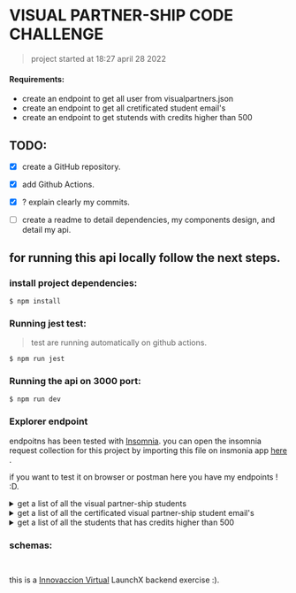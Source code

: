
# VISUAL PARTNER-SHIP CODE CHALLENGE


> project started at 18:27 april 28 2022

#### Requirements:

- create an endpoint to get all user from visualpartners.json
- create an endpoint to get all cretificated student email's
- create an endpoint to get stutends with credits higher than 500


## TODO:

- [x] create a GitHub repository.
- [x] add Github Actions.
- [x] ? explain clearly my commits.
- [ ] create a readme to detail dependencies, my components design, and detail my   api.



## for running this api locally follow the next steps.

### install project dependencies:

```
$ npm install 
```


### Running jest test:

> test are running automatically on github actions.

```
$ npm run jest
```


### Running the api on 3000 port:

```
$ npm run dev
```


### Explorer endpoint

endpoitns has been tested with [Insomnia](https://insomnia.rest/). you can open the insomnia request collection for this project by importing this file on insmonia app [here](https://github.com/MauroMontan/code-challenge-launchX/tree/main/insomnia-collection) .

if you want to test it on browser or postman here you have my endpoints ! :D.

<details>
  <summary> get a list of all the visual partner-ship students </summary>

```
GET localhost:3000/students
```

> status code: 200


|name        | value  |
|------------|--------|
|X-Powered-By| Express|
|Content-Type| application/json; charset=utf-8|


</details>


<details>
  <summary> get a list of all the certificated visual partner-ship student email's </summary>

```
GET localhost:3000/estudents/certificated/emails
```

> status code: 200


|name        | value  |
|------------|--------|
|X-Powered-By| Express|
|Content-Type| application/json; charset=utf-8|

</details>


<details>
  <summary> get a list of all the students that has credits higher than 500 </summary>

```
GET localhost:3000/estudents/credited
```

> status code: 200


|name        | value  |
|------------|--------|
|X-Powered-By| Express|
|Content-Type| application/json; charset=utf-8|
</details>


### schemas: 



```


```



this is a [Innovaccion Virtual](https://www.instagram.com/innovaccionvirtual/) LaunchX backend exercise :).
